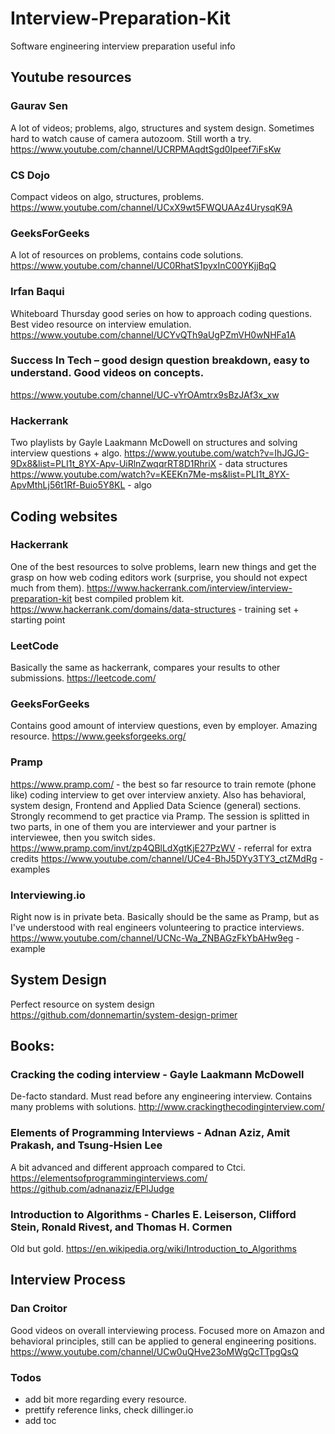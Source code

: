 # Interview-Preparation-Kit
Software engineering interview preparation useful info

## Youtube resources

### Gaurav Sen
A lot of videos; problems, algo, structures and system design. Sometimes hard to watch cause of camera autozoom. Still worth a try.
https://www.youtube.com/channel/UCRPMAqdtSgd0Ipeef7iFsKw

### CS Dojo
Compact videos on algo, structures, problems.
https://www.youtube.com/channel/UCxX9wt5FWQUAAz4UrysqK9A

### GeeksForGeeks
A lot of resources on problems, contains code solutions.
https://www.youtube.com/channel/UC0RhatS1pyxInC00YKjjBqQ

### Irfan Baqui 
Whiteboard Thursday good series on how to approach coding questions. Best video resource on interview emulation.
https://www.youtube.com/channel/UCYvQTh9aUgPZmVH0wNHFa1A

### Success In Tech – good design question breakdown, easy to understand. Good videos on concepts.
https://www.youtube.com/channel/UC-vYrOAmtrx9sBzJAf3x_xw

### Hackerrank 
Two playlists by Gayle Laakmann McDowell on structures and solving interview questions + algo.
https://www.youtube.com/watch?v=IhJGJG-9Dx8&list=PLI1t_8YX-Apv-UiRlnZwqqrRT8D1RhriX - data structures
https://www.youtube.com/watch?v=KEEKn7Me-ms&list=PLI1t_8YX-ApvMthLj56t1Rf-Buio5Y8KL - algo

## Coding websites

### Hackerrank 
One of the best resources to solve problems, learn new things and get the grasp on how web coding editors work (surprise, you should not expect much from them).
https://www.hackerrank.com/interview/interview-preparation-kit best compiled problem kit.
https://www.hackerrank.com/domains/data-structures - training set + starting point

### LeetCode
Basically the same as hackerrank, compares your results to other submissions.
https://leetcode.com/ 

### GeeksForGeeks 
Contains good amount of interview questions, even by employer. Amazing resource.
https://www.geeksforgeeks.org/

### Pramp
https://www.pramp.com/ - the best so far resource to train remote (phone like) coding interview to get over interview anxiety. Also has behavioral, system design, Frontend and Applied Data Science (general) sections. Strongly recommend to get practice via Pramp. The session is splitted in two parts, in one of them you are interviewer and your partner is interviewee, then you switch sides.
https://www.pramp.com/invt/zp4QBlLdXgtKjE27PzWV - referral for extra credits
https://www.youtube.com/channel/UCe4-BhJ5DYy3TY3_ctZMdRg - examples

### Interviewing.io 
Right now is in private beta. Basically should be the same as Pramp, but as I've understood with real engineers volunteering to practice interviews.
https://www.youtube.com/channel/UCNc-Wa_ZNBAGzFkYbAHw9eg - example


## System Design

Perfect resource on system design
https://github.com/donnemartin/system-design-primer

## Books:

### Cracking the coding interview - Gayle Laakmann McDowell
De-facto standard. Must read before any engineering interview. Contains many problems with solutions.
http://www.crackingthecodinginterview.com/

### Elements of Programming Interviews - Adnan Aziz, Amit Prakash, and Tsung-Hsien Lee
A bit advanced and different approach compared to Ctci. 
https://elementsofprogramminginterviews.com/
https://github.com/adnanaziz/EPIJudge

### Introduction to Algorithms - Charles E. Leiserson, Clifford Stein, Ronald Rivest, and Thomas H. Cormen
Old but gold.
https://en.wikipedia.org/wiki/Introduction_to_Algorithms


## Interview Process

### Dan Croitor
Good videos on overall interviewing process. Focused more on Amazon and behavioral principles, still can be applied to general engineering positions.
https://www.youtube.com/channel/UCw0uQHve23oMWgQcTTpgQsQ


### Todos

 - add bit more regarding every resource.
 - prettify reference links, check dillinger.io
 - add toc